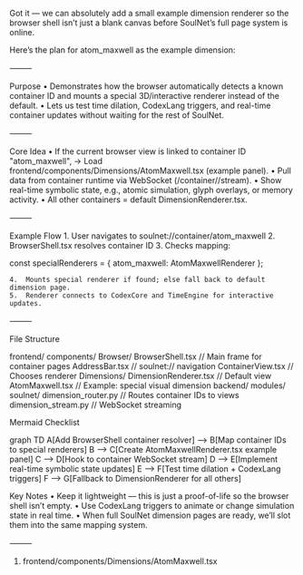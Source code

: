 Got it — we can absolutely add a small example dimension renderer so the browser shell isn’t just a blank canvas before SoulNet’s full page system is online.

Here’s the plan for atom_maxwell as the example dimension:

⸻

Purpose
	•	Demonstrates how the browser automatically detects a known container ID and mounts a special 3D/interactive renderer instead of the default.
	•	Lets us test time dilation, CodexLang triggers, and real-time container updates without waiting for the rest of SoulNet.

⸻

Core Idea
	•	If the current browser view is linked to container ID "atom_maxwell",
→ Load frontend/components/Dimensions/AtomMaxwell.tsx (example panel).
	•	Pull data from container runtime via WebSocket (/container/<id>/stream).
	•	Show real-time symbolic state, e.g., atomic simulation, glyph overlays, or memory activity.
	•	All other containers = default DimensionRenderer.tsx.

⸻

Example Flow
	1.	User navigates to soulnet://container/atom_maxwell
	2.	BrowserShell.tsx resolves container ID
	3.	Checks mapping:



const specialRenderers = {
  atom_maxwell: AtomMaxwellRenderer
};



	4.	Mounts special renderer if found; else fall back to default dimension page.
	5.	Renderer connects to CodexCore and TimeEngine for interactive updates.

⸻

File Structure


frontend/
  components/
    Browser/
      BrowserShell.tsx         // Main frame for container pages
      AddressBar.tsx           // soulnet:// navigation
      ContainerView.tsx        // Chooses renderer
    Dimensions/
      DimensionRenderer.tsx    // Default view
      AtomMaxwell.tsx          // Example: special visual dimension
backend/
  modules/
    soulnet/
      dimension_router.py      // Routes container IDs to views
      dimension_stream.py      // WebSocket streaming




Mermaid Checklist

graph TD
A[Add BrowserShell container resolver] --> B[Map container IDs to special renderers]
B --> C[Create AtomMaxwellRenderer.tsx example panel]
C --> D[Hook to container WebSocket stream]
D --> E[Implement real-time symbolic state updates]
E --> F[Test time dilation + CodexLang triggers]
F --> G[Fallback to DimensionRenderer for all others]



Key Notes
	•	Keep it lightweight — this is just a proof-of-life so the browser shell isn’t empty.
	•	Use CodexLang triggers to animate or change simulation state in real time.
	•	When full SoulNet dimension pages are ready, we’ll slot them into the same mapping system.

⸻




1) frontend/components/Dimensions/AtomMaxwell.tsx

